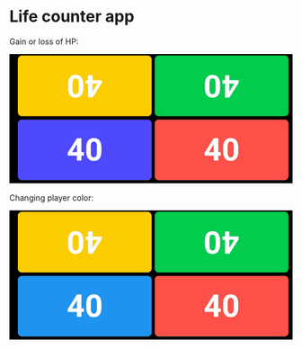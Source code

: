 # Life counter app

Gain or loss of HP:

![alt_text](https://github.com/RogaJedi/life_counter/blob/master/LC-0.2-demo-1.1.gif)

Changing player color:

![alt_text](https://github.com/RogaJedi/life_counter/blob/master/LC-0.2-demo-2.gif)
